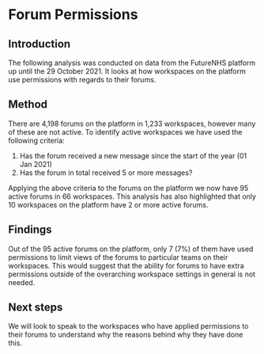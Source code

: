 # Forum Permissions

## Introduction
The following analysis was conducted on data from the FutureNHS platform up until the 29 October 2021. It looks at how workspaces on the platform use permissions with regards to their forums.


## Method
There are 4,198 forums on the platform in 1,233 workspaces, however many of these are not active. To identify active workspaces we have used the following criteria:
1. Has the forum received a new message since the start of the year (01 Jan 2021)
2. Has the forum in total received 5 or more messages?

Applying the above criteria to the forums on the platform we now have 95 active forums in 66 workspaces. This analysis has also highlighted that only 10 workspaces on the platform have 2 or more active forums.


## Findings

Out of the 95 active forums on the platform, only 7 (7%) of them have used permissions to limit views of the forums to particular teams on their workspaces.
This would suggest that the ability for forums to have extra permissions outside of the overarching workspace settings in general is not needed.

## Next steps

We will look to speak to the workspaces who have applied permissions to their forums to understand why the reasons behind why they have done this.

